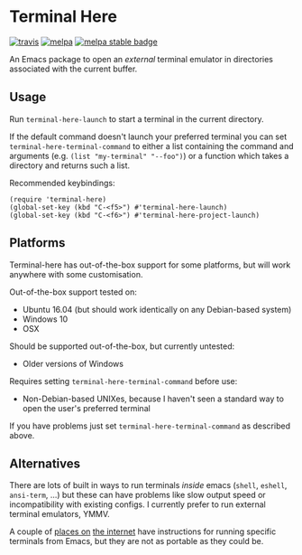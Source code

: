 # Terminal Here

[![travis][travis-badge]][travis-link] [![melpa][melpa-badge]][melpa-link] [![melpa stable badge][melpa-stable-badge]][melpa-stable-link]

[travis-link]: https://travis-ci.org/davidshepherd7/terminal-here
[travis-badge]: https://travis-ci.org/davidshepherd7/terminal-here.svg?branch=master
[melpa-link]: http://melpa.org/#/terminal-here
[melpa-badge]: http://melpa.org/packages/terminal-here-badge.svg
[melpa-stable-link]: https://stable.melpa.org/#/terminal-here
[melpa-stable-badge]: https://stable.melpa.org/packages/terminal-here-badge.svg


An Emacs package to open an *external* terminal emulator in directories associated with the current buffer.


## Usage

Run `terminal-here-launch` to start a terminal in the current directory.

If the default command doesn't launch your preferred terminal you can set 
`terminal-here-terminal-command` to either a list containing the command and
arguments (e.g. `(list "my-terminal" "--foo")`)
or a function which takes a directory and returns such a list.

Recommended keybindings:

```
(require 'terminal-here)
(global-set-key (kbd "C-<f5>") #'terminal-here-launch)
(global-set-key (kbd "C-<f6>") #'terminal-here-project-launch)
```


## Platforms

Terminal-here has out-of-the-box support for some platforms, but will work anywhere with some customisation.

Out-of-the-box support tested on:

* Ubuntu 16.04 (but should work identically on any Debian-based system)
* Windows 10
* OSX

Should be supported out-of-the-box, but currently untested:

* Older versions of Windows

Requires setting `terminal-here-terminal-command` before use:

* Non-Debian-based UNIXes, because I haven't seen a standard way to open the user's preferred terminal

If you have problems just set `terminal-here-terminal-command` as described above.


## Alternatives

There are lots of built in ways to run terminals *inside* emacs (`shell`,
`eshell`, `ansi-term`, ...) but these can have problems like slow output speed
or incompatibility with existing configs. I currently prefer to run external
terminal emulators, YMMV.

A couple of
[places on](http://emacs.stackexchange.com/questions/7650/how-to-open-a-external-terminal-from-emacs)
[the internet](http://ergoemacs.org/emacs/emacs_dired_open_file_in_ext_apps.html) have instructions for running specific terminals from Emacs, but they are not as portable as they could be.
